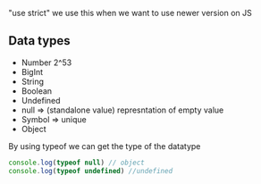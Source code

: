 "use strict" we use this when we want to use newer version on JS 

## Data types

- Number 2^53
- BigInt
- String
- Boolean
- Undefined
- null => (standalone value) represntation of empty value
- Symbol => unique
- Object


By using typeof we can get the type of the datatype

``` javascript
console.log(typeof null) // object
console.log(typeof undefined) //undefined 
```